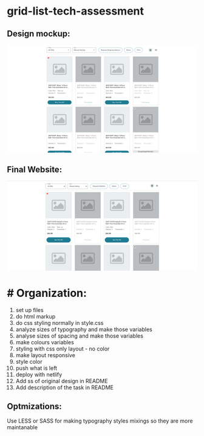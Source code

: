 # grid-list-tech-assessment

## Design mockup:

![Alt text](assets/images/desktop-mockup.png)


## Final Website:

![Alt text](assets/images/final-result-desktop.png)

# # Organization:

1. set up files
2. do html markup
3. do css styling normally in style.css
4. analyze sizes of typography and make those variables
5. analyse sizes of spacing and make those variables
6. make colours variables
7. styling with css only layout - no color
8. make layout responsive
9. style color
10. push what is left
11. deploy with netlify
12. Add ss of original design in README
13. Add description of the task in README

## Optmizations:

Use LESS or SASS for making typography styles mixings
so they are more maintanable